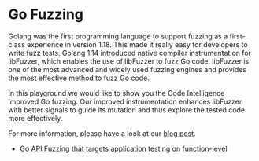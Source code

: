 # Go Fuzzing
Golang was the first programming language to support fuzzing as a first-class experience in version 1.18. This made it really easy for developers to write fuzz tests. Golang 1.14 introduced native compiler instrumentation for libFuzzer, which enables the use of libFuzzer to fuzz Go code. libFuzzer is one of the most advanced and widely used fuzzing engines and provides the most effective method to fuzz Go code.

In this playground we would like to show you the Code Intelligence improved Go fuzzing. Our improved instrumentation enhances libFuzzer with better signals to guide its mutation and thus explore the tested code more effectively. 

For more information, please have a look at our [blog post](https://www.code-intelligence.com/blog/fuzzing-golang-1.19).

* [Go API Fuzzing](https://github.com/ci-fuzz/CI-Fuzz-Playground/tree/main/go/api_fuzzing) that targets application testing on function-level